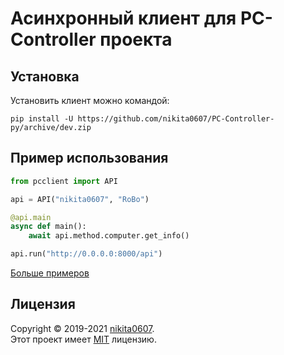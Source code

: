 # Асинхронный клиент для PC-Controller проекта

## Установка

Установить клиент можно командой:

```shell
pip install -U https://github.com/nikita0607/PC-Controller-py/archive/dev.zip
```

## Пример использования

```python
from pcclient import API

api = API("nikita0607", "RoBo")

@api.main
async def main():
    await api.method.computer.get_info()

api.run("http://0.0.0.0:8000/api")
```
[Больше примеров]("https://github.com/nikita0607/PC-Controller-py/tree/master/examples")


## Лицензия

Copyright © 2019-2021 [nikita0607](https://github.com/nikita0607). \
Этот проект имеет [MIT](https://github.com/nikita0607/PC-Controller-py/tree/master/LICENSE) лицензию.
